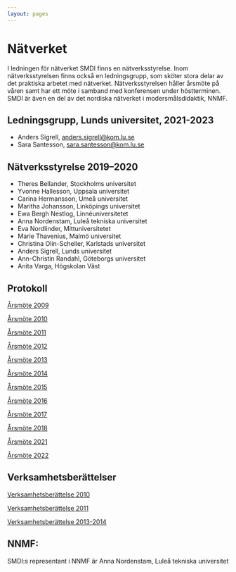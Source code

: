 ```yaml
---
layout: pages
---
```


#  Nätverket

I ledningen för nätverket SMDI finns en nätverksstyrelse. Inom nätverksstyrelsen finns också en ledningsgrupp, som sköter stora delar av det praktiska arbetet med nätverket. Nätverksstyrelsen håller årsmöte på våren samt har ett möte i samband med konferensen under höstterminen. SMDI är även en del av det nordiska nätverket i modersmålsdidaktik, NNMF.

## Ledningsgrupp, Lunds universitet, 2021-2023

* Anders Sigrell, anders.sigrell@kom.lu.se
* Sara Santesson, sara.santesson@kom.lu.se 

## Nätverksstyrelse 2019–2020

* Theres Bellander, Stockholms universitet
* Yvonne Hallesson, Uppsala universitet
* Carina Hermansson, Umeå universitet
* Maritha Johansson, Linköpings universitet
* Ewa Bergh Nestlog, Linnéuniversitetet
* Anna Nordenstam, Luleå tekniska universitet
* Eva Nordlinder, Mittuniversitetet
* Marie Thavenius, Malmö universitet
* Christina Olin-Scheller, Karlstads universitet
* Anders Sigrell, Lunds universitet
* Ann-Christin Randahl, Göteborgs universitet
* Anita Varga, Högskolan Väst


## Protokoll

[Årsmöte 2009](https://drive.google.com/open?id=1ET5L63_Y0IfibY0HKg61n5uTWs1ft1QN)

[Årsmöte 2010](https://drive.google.com/open?id=1xyixM1tEyx3LCM_WNOGnuBlW2Icrt8Xa)

[Årsmöte 2011](https://drive.google.com/open?id=1zcm-ToiicLsE4Q9bZCUixE7ptW_2a4ue)

[Årsmöte 2012](https://drive.google.com/open?id=1gRlReIaP6MdW-68MPXNzDLfAFQI4S8sU)

[Årsmöte 2013](https://drive.google.com/open?id=1KkS9NMOvjlJ5Oinzhj_5FUKY3MawSe_y)

[Årsmöte 2014](https://drive.google.com/open?id=1MY9M8qiSbFrDlA21RKfDbZzTE5NE30Ee)

[Årsmöte 2015](https://drive.google.com/open?id=1Azr1gHh3cdCEAzjQjyuY5xL3tttf2xHm)

[Årsmöte 2016](https://drive.google.com/open?id=13wjhJr1_xqK7eIGxb-7wUXsUHs3sPlcc)

[Årsmöte 2017](https://drive.google.com/open?id=1S6ehus0u7950IJtXgU43boY5rtwVfB7B)

[Årsmöte 2018](https://drive.google.com/open?id=1PqV1p0adCWiACZLFT8HrjNf4L0uRSqUP)

[Årsmöte 2021](https://drive.google.com/file/d/1BusJi0dwnt1wL33xzOZodKNHH_yh9nq7/view?usp=share_link)

[Årsmöte 2022](https://drive.google.com/file/d/1j4pWf6odk6Li_QcpjtaOJF1zdqxZMZGU/view?usp=share_link)

## Verksamhetsberättelser

[Verksamhetsberättelse 2010](https://drive.google.com/open?id=11c-SOFPqGyTK475EndyV5L-NVb6wcQEb)


[Verksamhetsberättelse 2011](https://drive.google.com/open?id=1OYedZPn6o284YH3dp6QdNKuE-V0w_1jI)


[Verksamhetsberättelse 2013-2014](https://drive.google.com/open?id=1edqmBKVYCnEqEzSWzHY1PjL_q0VAi8Bw)

## NNMF:
SMDI:s representant i NNMF är Anna Nordenstam, Luleå tekniska universitet
